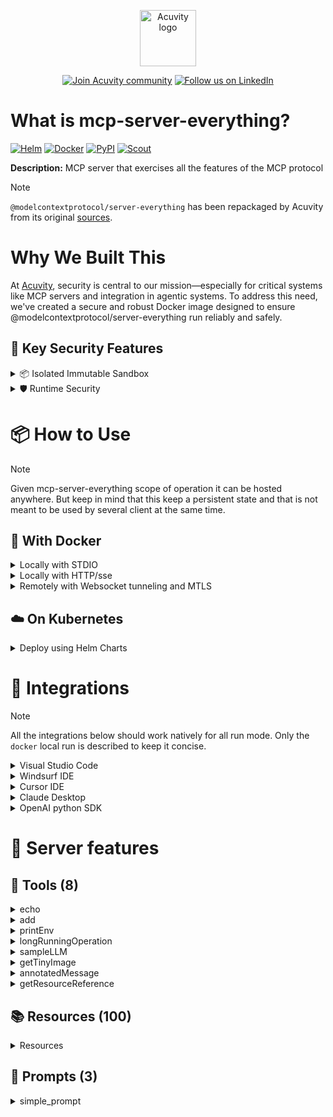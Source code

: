 
<p align="center">
  <a href="https://acuvity.ai">
    <picture>
      <img src="https://mma.prnewswire.com/media/2544052/Acuvity__Logo.jpg" height="90" alt="Acuvity logo"/>
    </picture>
  </a>
</p>
<p align="center">
  <a href="https://discord.gg/BkU7fBkrNk">
    <img src="https://img.shields.io/badge/Acuvity-Join-7289DA?logo=discord&logoColor=fff)](https://discord.gg/BkU7fBkrNk" alt="Join Acuvity community" /></a>
<a href="https://www.linkedin.com/company/acuvity/">
    <img src="https://img.shields.io/badge/LinkedIn-follow-0a66c2" alt="Follow us on LinkedIn" />
  </a>
</p>


# What is mcp-server-everything?

[![Helm](https://img.shields.io/badge/v1.0.0-3775A9?logo=helm&label=Charts&logoColor=fff)](https://hub.docker.com/r/acuvity/mcp-server-everything/tags/)
[![Docker](https://img.shields.io/docker/image-size/acuvity/mcp-server-everything/2025.4.8?logo=docker&logoColor=fff&label=2025.4.8)](https://hub.docker.com/r/acuvity/mcp-server-everything/tags/2025.4.8)
[![PyPI](https://img.shields.io/badge/2025.4.8-3775A9?logo=pypi&logoColor=fff&label=@modelcontextprotocol/server-everything)](https://modelcontextprotocol.io)
[![Scout](https://img.shields.io/badge/Active-3775A9?logo=docker&logoColor=fff&label=Scout)](https://hub.docker.com/r/acuvity/mcp-server-fetch/)

**Description:** MCP server that exercises all the features of the MCP protocol

> [!NOTE]
> `@modelcontextprotocol/server-everything` has been repackaged by Acuvity from its original [sources](https://modelcontextprotocol.io).

# Why We Built This

At [Acuvity](https://acuvity.ai), security is central to our mission—especially for critical systems like MCP servers and integration in agentic systems.
To address this need, we've created a secure and robust Docker image designed to ensure @modelcontextprotocol/server-everything run reliably and safely.

## 🔐 Key Security Features

<details>
<summary>📦 Isolated Immutable Sandbox </summary>

- **Isolated Execution**: All tools run within secure, containerized sandboxes to enforce process isolation and prevent lateral movement.
- **Non-root by Default**: Enforces least-privilege principles, minimizing the impact of potential security breaches.
- **Read-only Filesystem**: Ensures runtime immutability, preventing unauthorized modification.
- **Version Pinning**: Guarantees consistency and reproducibility across deployments by locking tool and dependency versions.
- **CVE Scanning**: Continuously monitors for known vulnerabilities using [Docker Scout](https://docs.docker.com/scout/) to support proactive mitigation.
- **SBOM & Provenance**: Provides full supply chain transparency with embedded metadata and traceable build information.
</details>

<details>
<summary>🛡️ Runtime Security</summary>

**Minibridge Integration**: [Minibridge](https://github.com/acuvity/minibridge) establishes secure Agent-to-MCP connectivity, supports Rego/HTTP-based policy enforcement 🕵️, and simplifies orchestration.

Minibridge includes built-in guardrails to protect MCP server integrity and detect suspicious behavior:

- **Integrity Checks**: Ensures authenticity with runtime component hashing.
- **Threat Detection & Prevention with built-in Rego Policy**:
  - Covert‐instruction screening: Blocks any tool description or call arguments that match a wide list of "hidden prompt" phrases (e.g., "do not tell", "ignore previous instructions", Unicode steganography).
  - Schema-key misuse guard: Rejects tools or call arguments that expose internal-reasoning fields such as note, debug, context, etc., preventing jailbreaks that try to surface private metadata.
  - Sensitive-resource exposure check: Denies tools whose descriptions—or call arguments—that reference paths, files, or patterns typically associated with secrets (e.g., .env, /etc/passwd, SSH keys).
  - Tool-shadowing detector: Flags wording like "instead of using" that might instruct an assistant to replace or override an existing tool with a different behaviour.
  - Cross-tool ex-filtration filter: Scans responses and tool descriptions for instructions to invoke external tools not belonging to this server.
  - Credential / secret redaction mutator: Automatically replaces recognised tokens formats with `[REDACTED]` in outbound content.

These controls ensure robust runtime integrity, prevent unauthorized behavior, and provide a foundation for secure-by-design system operations.
</details>


# 📦 How to Use


> [!NOTE]
> Given mcp-server-everything scope of operation it can be hosted anywhere.
> But keep in mind that this keep a persistent state and that is not meant to be used by several client at the same time.

## 🐳 With Docker


<details>
<summary>Locally with STDIO</summary>

In your client configuration set:

- command: `docker`
- arguments: `run -i --rm --read-only docker.io/acuvity/mcp-server-everything:2025.4.8`

</details>

<details>
<summary>Locally with HTTP/sse</summary>

Simply run as:

```console
docker run -i --rm --read-only docker.io/acuvity/mcp-server-everything:2025.4.8
```

Add `-p <localport>:8000` to expose the port.

Then on your application/client, you can configure to use something like:

```json
{
  "mcpServers": {
    "acuvity-mcp-server-everything": {
      "url": "http://localhost:<localport>/sse",
    }
  }
}
```

You might have to use different ports for different tools.

</details>

<details>
<summary>Remotely with Websocket tunneling and MTLS </summary>

> This section assume you are familar with TLS and certificates and will require:
> - a server certificate with proper DNS/IP field matching your tool deployment.
> - a client-ca used to sign client certificates

1. Start the server in `backend` mode
 - add an environment variable like `-e MINIBRIDGE_MODE=backend`
 - add the TLS certificates (recommended) through a volume let's say `/certs` ex (`-v $PWD/certs:/certs`)
 - instruct minibridge to use those certs with
   - `-e MINIBRIDGE_TLS_SERVER_CERT=/certs/server-cert.pem`
   - `-e MINIBRIDGE_TLS_SERVER_KEY=/certs/server-key.pem`
   - `-e MINIBRIDGE_TLS_SERVER_KEY_PASS=optional`
   - `-e MINIBRIDGE_TLS_SERVER_CLIENT_CA=/certs/client-ca.pem`

2. Start `minibridge` locally in frontend mode:
  - Get [minibridge](https://github.com/acuvity/minibridge) binary for your OS.

In your client configuration, Minibridge works like any other STDIO command.

Example for Claude Desktop:

```json
{
  "mcpServers": {
    "acuvity-mcp-server-everything": {
      "command": "minibridge",
      "args": ["frontend", "--backend", "wss://<remote-url>:8000/ws", "--tls-client-backend-ca", "/path/to/ca/that/signed/the/server-cert.pem/ca.pem", "--tls-client-cert", "/path/to/client-cert.pem", "--tls-client-key", "/path/to/client-key.pem"]
    }
  }
}
```

That's it.

Of course there is plenty of other option that minibridge can provide.

Don't be shy to ask question either.

</details>

## ☁️ On Kubernetes

<details>
<summary>Deploy using Helm Charts</summary>

### How to install

Pick a version from the [OCI registry](https://hub.docker.com/r/acuvity/mcp-server-everything/tags) looking for the type `helm`

You can inspect the chart:

```console
helm show chart oci://docker.io/acuvity/mcp-server-everything --version <version>
````

You can inspect the values that you can configure:

```console
helm show values oci://docker.io/acuvity/mcp-server-everything --version <version>
````

Install with helm

```console
helm install mcp-server-everything oci://docker.io/acuvity/mcp-server-everything --version <version>
```

From there your MCP server mcp-server-everything will be reachable by default through `http/sse` from inside the cluster using the Kubernetes Service `mcp-server-everything` on port `8000` by default. You can change that by looking at the `service` section of the `values.yaml` file.

### How to Monitor

The deployment will a Kubernetes service with a `healthPort`, that is used for liveness probes and readiness probes. This health port can also be used by the monitoring stack of your choice and exposes metrics under the `/metrics` path.

See full charts [Readme](https://github.com/acuvity/mcp-servers-registry/tree/main/mcp-server-everything/charts/mcp-server-everything/README.md) for more details about settings.

</details>

# 🧰 Integrations

> [!NOTE]
> All the integrations below should work natively for all run mode.
> Only the `docker` local run is described to keep it concise.

<details>
<summary>Visual Studio Code</summary>

## Global scope

Press `ctrl + shift + p` and type `Preferences: Open User Settings JSON` to add the following section:

```json
{
  "mcp": {
    "servers": {
      "acuvity-mcp-server-everything": {
        "command": "docker",
        "args": ["run","-i","--rm","--read-only","docker.io/acuvity/mcp-server-everything:2025.4.8"]
      }
    }
  }
}
```

## Workspace scope

In your workspace createa file called `.vscode/mcp.json` and add the following section:

```json
{
  "servers": {
    "acuvity-mcp-server-everything": {
      "command": "docker",
      "args": ["run","-i","--rm","--read-only","docker.io/acuvity/mcp-server-everything:2025.4.8"]
    }
  }
}
```

> To pass secrets you should use the `promptString` input type described in the [Visual Studio Code documentation](https://code.visualstudio.com/docs/copilot/chat/mcp-servers).

</details>

<details>
<summary>Windsurf IDE</summary>

In `~/.codeium/windsurf/mcp_config.json` add the following section:

```json
{
  "mcpServers": {
    "acuvity-mcp-server-everything": {
      "command": "docker",
      "args": ["run","-i","--rm","--read-only","docker.io/acuvity/mcp-server-everything:2025.4.8"]
    }
  }
}
```

See [Windsurf documentation](https://docs.windsurf.com/windsurf/mcp) for more info.

</details>

<details>
<summary>Cursor IDE</summary>

Add the following JSON block to your mcp configuration file:
- `~/.cursor/mcp.json` for global scope
- `.cursor/mcp.json` for project scope

```json
{
  "mcpServers": {
    "acuvity-mcp-server-everything": {
      "command": "docker",
      "args": ["run","-i","--rm","--read-only","docker.io/acuvity/mcp-server-everything:2025.4.8"]
    }
  }
}
```

See [cursor documentation](https://docs.cursor.com/context/model-context-protocol) for more information.

</details>
<details>

<summary>Claude Desktop</summary>

In the `claude_desktop_config.json` configuration file add the following section:

```json
{
  "mcpServers": {
    "acuvity-mcp-server-everything": {
      "command": "docker",
      "args": ["run","-i","--rm","--read-only","docker.io/acuvity/mcp-server-everything:2025.4.8"]
    }
  }
}
```

See [Anthropic documentation](https://docs.anthropic.com/en/docs/agents-and-tools/mcp) for more information.
</details>

<details>
<summary>OpenAI python SDK</summary>

## Running locally

```python
async with MCPServerStdio(
    params={
        "command": "docker",
        "args": ["run","-i","--rm","--read-only","docker.io/acuvity/mcp-server-everything:2025.4.8"]
    }
) as server:
    tools = await server.list_tools()
```

## Running remotely

```python
async with MCPServerSse(
    params={
        "url": "http://<ip>:<port>/sse",
    }
) as server:
    tools = await server.list_tools()
```

See [OpenAI Agents SDK docs](https://openai.github.io/openai-agents-python/mcp/) for more info.

</details>

# 🧠 Server features

## 🧰 Tools (8)
<details>
<summary>echo</summary>

**Description**:

```
Echoes back the input
```

**Parameter**:

| Name | Type | Description | Required? |
|-----------|------|-------------|-----------|
| message | string | Message to echo | Yes
</details>
<details>
<summary>add</summary>

**Description**:

```
Adds two numbers
```

**Parameter**:

| Name | Type | Description | Required? |
|-----------|------|-------------|-----------|
| a | number | First number | Yes
| b | number | Second number | Yes
</details>
<details>
<summary>printEnv</summary>

**Description**:

```
Prints all environment variables, helpful for debugging MCP server configuration
```

**Parameter**:

| Name | Type | Description | Required? |
|-----------|------|-------------|-----------|
</details>
<details>
<summary>longRunningOperation</summary>

**Description**:

```
Demonstrates a long running operation with progress updates
```

**Parameter**:

| Name | Type | Description | Required? |
|-----------|------|-------------|-----------|
| duration | number | Duration of the operation in seconds | No
| steps | number | Number of steps in the operation | No
</details>
<details>
<summary>sampleLLM</summary>

**Description**:

```
Samples from an LLM using MCP's sampling feature
```

**Parameter**:

| Name | Type | Description | Required? |
|-----------|------|-------------|-----------|
| maxTokens | number | Maximum number of tokens to generate | No
| prompt | string | The prompt to send to the LLM | Yes
</details>
<details>
<summary>getTinyImage</summary>

**Description**:

```
Returns the MCP_TINY_IMAGE
```

**Parameter**:

| Name | Type | Description | Required? |
|-----------|------|-------------|-----------|
</details>
<details>
<summary>annotatedMessage</summary>

**Description**:

```
Demonstrates how annotations can be used to provide metadata about content
```

**Parameter**:

| Name | Type | Description | Required? |
|-----------|------|-------------|-----------|
| includeImage | boolean | Whether to include an example image | No
| messageType | string | Type of message to demonstrate different annotation patterns | Yes
</details>
<details>
<summary>getResourceReference</summary>

**Description**:

```
Returns a resource reference that can be used by MCP clients
```

**Parameter**:

| Name | Type | Description | Required? |
|-----------|------|-------------|-----------|
| resourceId | number | ID of the resource to reference (1-100) | Yes
</details>

## 📚 Resources (100)

<details>
<summary>Resources</summary>

| Name | Mime type | URI| Content |
|-----------|------|-------------|-----------|
| Resource 1 | text/plain | test://static/resource/1 | Resource 1: This is a plaintext resource |
| Resource 2 | application/octet-stream | test://static/resource/2 | UmVzb3VyY2UgMjogVGhpcyBpcyBhIGJhc2U2NCBibG9i |
| Resource 3 | text/plain | test://static/resource/3 | Resource 3: This is a plaintext resource |
| Resource 4 | application/octet-stream | test://static/resource/4 | UmVzb3VyY2UgNDogVGhpcyBpcyBhIGJhc2U2NCBibG9i |
| Resource 5 | text/plain | test://static/resource/5 | Resource 5: This is a plaintext resource |
| Resource 6 | application/octet-stream | test://static/resource/6 | UmVzb3VyY2UgNjogVGhpcyBpcyBhIGJhc2U2NCBibG9i |
| Resource 7 | text/plain | test://static/resource/7 | Resource 7: This is a plaintext resource |
| Resource 8 | application/octet-stream | test://static/resource/8 | UmVzb3VyY2UgODogVGhpcyBpcyBhIGJhc2U2NCBibG9i |
| Resource 9 | text/plain | test://static/resource/9 | Resource 9: This is a plaintext resource |
| Resource 10 | application/octet-stream | test://static/resource/10 | UmVzb3VyY2UgMTA6IFRoaXMgaXMgYSBiYXNlNjQgYmxvYg== |
| Resource 11 | text/plain | test://static/resource/11 | Resource 11: This is a plaintext resource |
| Resource 12 | application/octet-stream | test://static/resource/12 | UmVzb3VyY2UgMTI6IFRoaXMgaXMgYSBiYXNlNjQgYmxvYg== |
| Resource 13 | text/plain | test://static/resource/13 | Resource 13: This is a plaintext resource |
| Resource 14 | application/octet-stream | test://static/resource/14 | UmVzb3VyY2UgMTQ6IFRoaXMgaXMgYSBiYXNlNjQgYmxvYg== |
| Resource 15 | text/plain | test://static/resource/15 | Resource 15: This is a plaintext resource |
| Resource 16 | application/octet-stream | test://static/resource/16 | UmVzb3VyY2UgMTY6IFRoaXMgaXMgYSBiYXNlNjQgYmxvYg== |
| Resource 17 | text/plain | test://static/resource/17 | Resource 17: This is a plaintext resource |
| Resource 18 | application/octet-stream | test://static/resource/18 | UmVzb3VyY2UgMTg6IFRoaXMgaXMgYSBiYXNlNjQgYmxvYg== |
| Resource 19 | text/plain | test://static/resource/19 | Resource 19: This is a plaintext resource |
| Resource 20 | application/octet-stream | test://static/resource/20 | UmVzb3VyY2UgMjA6IFRoaXMgaXMgYSBiYXNlNjQgYmxvYg== |
| Resource 21 | text/plain | test://static/resource/21 | Resource 21: This is a plaintext resource |
| Resource 22 | application/octet-stream | test://static/resource/22 | UmVzb3VyY2UgMjI6IFRoaXMgaXMgYSBiYXNlNjQgYmxvYg== |
| Resource 23 | text/plain | test://static/resource/23 | Resource 23: This is a plaintext resource |
| Resource 24 | application/octet-stream | test://static/resource/24 | UmVzb3VyY2UgMjQ6IFRoaXMgaXMgYSBiYXNlNjQgYmxvYg== |
| Resource 25 | text/plain | test://static/resource/25 | Resource 25: This is a plaintext resource |
| Resource 26 | application/octet-stream | test://static/resource/26 | UmVzb3VyY2UgMjY6IFRoaXMgaXMgYSBiYXNlNjQgYmxvYg== |
| Resource 27 | text/plain | test://static/resource/27 | Resource 27: This is a plaintext resource |
| Resource 28 | application/octet-stream | test://static/resource/28 | UmVzb3VyY2UgMjg6IFRoaXMgaXMgYSBiYXNlNjQgYmxvYg== |
| Resource 29 | text/plain | test://static/resource/29 | Resource 29: This is a plaintext resource |
| Resource 30 | application/octet-stream | test://static/resource/30 | UmVzb3VyY2UgMzA6IFRoaXMgaXMgYSBiYXNlNjQgYmxvYg== |
| Resource 31 | text/plain | test://static/resource/31 | Resource 31: This is a plaintext resource |
| Resource 32 | application/octet-stream | test://static/resource/32 | UmVzb3VyY2UgMzI6IFRoaXMgaXMgYSBiYXNlNjQgYmxvYg== |
| Resource 33 | text/plain | test://static/resource/33 | Resource 33: This is a plaintext resource |
| Resource 34 | application/octet-stream | test://static/resource/34 | UmVzb3VyY2UgMzQ6IFRoaXMgaXMgYSBiYXNlNjQgYmxvYg== |
| Resource 35 | text/plain | test://static/resource/35 | Resource 35: This is a plaintext resource |
| Resource 36 | application/octet-stream | test://static/resource/36 | UmVzb3VyY2UgMzY6IFRoaXMgaXMgYSBiYXNlNjQgYmxvYg== |
| Resource 37 | text/plain | test://static/resource/37 | Resource 37: This is a plaintext resource |
| Resource 38 | application/octet-stream | test://static/resource/38 | UmVzb3VyY2UgMzg6IFRoaXMgaXMgYSBiYXNlNjQgYmxvYg== |
| Resource 39 | text/plain | test://static/resource/39 | Resource 39: This is a plaintext resource |
| Resource 40 | application/octet-stream | test://static/resource/40 | UmVzb3VyY2UgNDA6IFRoaXMgaXMgYSBiYXNlNjQgYmxvYg== |
| Resource 41 | text/plain | test://static/resource/41 | Resource 41: This is a plaintext resource |
| Resource 42 | application/octet-stream | test://static/resource/42 | UmVzb3VyY2UgNDI6IFRoaXMgaXMgYSBiYXNlNjQgYmxvYg== |
| Resource 43 | text/plain | test://static/resource/43 | Resource 43: This is a plaintext resource |
| Resource 44 | application/octet-stream | test://static/resource/44 | UmVzb3VyY2UgNDQ6IFRoaXMgaXMgYSBiYXNlNjQgYmxvYg== |
| Resource 45 | text/plain | test://static/resource/45 | Resource 45: This is a plaintext resource |
| Resource 46 | application/octet-stream | test://static/resource/46 | UmVzb3VyY2UgNDY6IFRoaXMgaXMgYSBiYXNlNjQgYmxvYg== |
| Resource 47 | text/plain | test://static/resource/47 | Resource 47: This is a plaintext resource |
| Resource 48 | application/octet-stream | test://static/resource/48 | UmVzb3VyY2UgNDg6IFRoaXMgaXMgYSBiYXNlNjQgYmxvYg== |
| Resource 49 | text/plain | test://static/resource/49 | Resource 49: This is a plaintext resource |
| Resource 50 | application/octet-stream | test://static/resource/50 | UmVzb3VyY2UgNTA6IFRoaXMgaXMgYSBiYXNlNjQgYmxvYg== |
| Resource 51 | text/plain | test://static/resource/51 | Resource 51: This is a plaintext resource |
| Resource 52 | application/octet-stream | test://static/resource/52 | UmVzb3VyY2UgNTI6IFRoaXMgaXMgYSBiYXNlNjQgYmxvYg== |
| Resource 53 | text/plain | test://static/resource/53 | Resource 53: This is a plaintext resource |
| Resource 54 | application/octet-stream | test://static/resource/54 | UmVzb3VyY2UgNTQ6IFRoaXMgaXMgYSBiYXNlNjQgYmxvYg== |
| Resource 55 | text/plain | test://static/resource/55 | Resource 55: This is a plaintext resource |
| Resource 56 | application/octet-stream | test://static/resource/56 | UmVzb3VyY2UgNTY6IFRoaXMgaXMgYSBiYXNlNjQgYmxvYg== |
| Resource 57 | text/plain | test://static/resource/57 | Resource 57: This is a plaintext resource |
| Resource 58 | application/octet-stream | test://static/resource/58 | UmVzb3VyY2UgNTg6IFRoaXMgaXMgYSBiYXNlNjQgYmxvYg== |
| Resource 59 | text/plain | test://static/resource/59 | Resource 59: This is a plaintext resource |
| Resource 60 | application/octet-stream | test://static/resource/60 | UmVzb3VyY2UgNjA6IFRoaXMgaXMgYSBiYXNlNjQgYmxvYg== |
| Resource 61 | text/plain | test://static/resource/61 | Resource 61: This is a plaintext resource |
| Resource 62 | application/octet-stream | test://static/resource/62 | UmVzb3VyY2UgNjI6IFRoaXMgaXMgYSBiYXNlNjQgYmxvYg== |
| Resource 63 | text/plain | test://static/resource/63 | Resource 63: This is a plaintext resource |
| Resource 64 | application/octet-stream | test://static/resource/64 | UmVzb3VyY2UgNjQ6IFRoaXMgaXMgYSBiYXNlNjQgYmxvYg== |
| Resource 65 | text/plain | test://static/resource/65 | Resource 65: This is a plaintext resource |
| Resource 66 | application/octet-stream | test://static/resource/66 | UmVzb3VyY2UgNjY6IFRoaXMgaXMgYSBiYXNlNjQgYmxvYg== |
| Resource 67 | text/plain | test://static/resource/67 | Resource 67: This is a plaintext resource |
| Resource 68 | application/octet-stream | test://static/resource/68 | UmVzb3VyY2UgNjg6IFRoaXMgaXMgYSBiYXNlNjQgYmxvYg== |
| Resource 69 | text/plain | test://static/resource/69 | Resource 69: This is a plaintext resource |
| Resource 70 | application/octet-stream | test://static/resource/70 | UmVzb3VyY2UgNzA6IFRoaXMgaXMgYSBiYXNlNjQgYmxvYg== |
| Resource 71 | text/plain | test://static/resource/71 | Resource 71: This is a plaintext resource |
| Resource 72 | application/octet-stream | test://static/resource/72 | UmVzb3VyY2UgNzI6IFRoaXMgaXMgYSBiYXNlNjQgYmxvYg== |
| Resource 73 | text/plain | test://static/resource/73 | Resource 73: This is a plaintext resource |
| Resource 74 | application/octet-stream | test://static/resource/74 | UmVzb3VyY2UgNzQ6IFRoaXMgaXMgYSBiYXNlNjQgYmxvYg== |
| Resource 75 | text/plain | test://static/resource/75 | Resource 75: This is a plaintext resource |
| Resource 76 | application/octet-stream | test://static/resource/76 | UmVzb3VyY2UgNzY6IFRoaXMgaXMgYSBiYXNlNjQgYmxvYg== |
| Resource 77 | text/plain | test://static/resource/77 | Resource 77: This is a plaintext resource |
| Resource 78 | application/octet-stream | test://static/resource/78 | UmVzb3VyY2UgNzg6IFRoaXMgaXMgYSBiYXNlNjQgYmxvYg== |
| Resource 79 | text/plain | test://static/resource/79 | Resource 79: This is a plaintext resource |
| Resource 80 | application/octet-stream | test://static/resource/80 | UmVzb3VyY2UgODA6IFRoaXMgaXMgYSBiYXNlNjQgYmxvYg== |
| Resource 81 | text/plain | test://static/resource/81 | Resource 81: This is a plaintext resource |
| Resource 82 | application/octet-stream | test://static/resource/82 | UmVzb3VyY2UgODI6IFRoaXMgaXMgYSBiYXNlNjQgYmxvYg== |
| Resource 83 | text/plain | test://static/resource/83 | Resource 83: This is a plaintext resource |
| Resource 84 | application/octet-stream | test://static/resource/84 | UmVzb3VyY2UgODQ6IFRoaXMgaXMgYSBiYXNlNjQgYmxvYg== |
| Resource 85 | text/plain | test://static/resource/85 | Resource 85: This is a plaintext resource |
| Resource 86 | application/octet-stream | test://static/resource/86 | UmVzb3VyY2UgODY6IFRoaXMgaXMgYSBiYXNlNjQgYmxvYg== |
| Resource 87 | text/plain | test://static/resource/87 | Resource 87: This is a plaintext resource |
| Resource 88 | application/octet-stream | test://static/resource/88 | UmVzb3VyY2UgODg6IFRoaXMgaXMgYSBiYXNlNjQgYmxvYg== |
| Resource 89 | text/plain | test://static/resource/89 | Resource 89: This is a plaintext resource |
| Resource 90 | application/octet-stream | test://static/resource/90 | UmVzb3VyY2UgOTA6IFRoaXMgaXMgYSBiYXNlNjQgYmxvYg== |
| Resource 91 | text/plain | test://static/resource/91 | Resource 91: This is a plaintext resource |
| Resource 92 | application/octet-stream | test://static/resource/92 | UmVzb3VyY2UgOTI6IFRoaXMgaXMgYSBiYXNlNjQgYmxvYg== |
| Resource 93 | text/plain | test://static/resource/93 | Resource 93: This is a plaintext resource |
| Resource 94 | application/octet-stream | test://static/resource/94 | UmVzb3VyY2UgOTQ6IFRoaXMgaXMgYSBiYXNlNjQgYmxvYg== |
| Resource 95 | text/plain | test://static/resource/95 | Resource 95: This is a plaintext resource |
| Resource 96 | application/octet-stream | test://static/resource/96 | UmVzb3VyY2UgOTY6IFRoaXMgaXMgYSBiYXNlNjQgYmxvYg== |
| Resource 97 | text/plain | test://static/resource/97 | Resource 97: This is a plaintext resource |
| Resource 98 | application/octet-stream | test://static/resource/98 | UmVzb3VyY2UgOTg6IFRoaXMgaXMgYSBiYXNlNjQgYmxvYg== |
| Resource 99 | text/plain | test://static/resource/99 | Resource 99: This is a plaintext resource |
| Resource 100 | application/octet-stream | test://static/resource/100 | UmVzb3VyY2UgMTAwOiBUaGlzIGlzIGEgYmFzZTY0IGJsb2I= |

</details>

## 📝 Prompts (3)
<details>
<summary>simple_prompt</summary>

**Description**:

```
A prompt without arguments
```
<details>
<summary>complex_prompt</summary>

**Description**:

```
A prompt with arguments
```

**Parameter**:

| Argument | Description | Required |
|-----------|------|-------------|
| temperature | Temperature setting | true |
| style | Output style | <no value> |
<details>
<summary>resource_prompt</summary>

**Description**:

```
A prompt that includes an embedded resource reference
```

**Parameter**:

| Argument | Description | Required |
|-----------|------|-------------|
| resourceId | Resource ID to include (1-100) | true |

</details>


# 🔐 Resource SBOM

Minibridge will perform hash checks for the following resources. The hashes are given as references and are the sha256 sum of the description.

| Resource | Name | Parameter | Hash |
|-----------|------|------|------|
| prompts | complex_prompt | description | 09b401289593b83e9904a308f5f25490bdf350b411a5c0704c2b809d0e1617ca |
| prompts | complex_prompt | style | f2e0e00a539e768a78c725148346c3b6c05beaa30157b103ce978e263381c4ba |
| prompts | complex_prompt | temperature | 15a255689d20cdae7535538cd0e874bba74ae5a398cda49bcd47b9301abf7b25 |
| prompts | resource_prompt | description | 485a9a963ffe2b74994e89a2ac741dc26ef7656974ba85d6e1a8fba8472adaca |
| prompts | resource_prompt | resourceId | 1c5b7ee8d6755c3d34e32b2f8ef08d51cf7270d762759795aa86e158a488a824 |
| prompts | simple_prompt | description | 388feeee3ff98cdb53b9fa774fe7e58b502a74241ccb5f4635160acf777ea5fb |
| tools | add | description | 1efcb1f3567517e507fe44f6853681a389c3ac9ec493ea45f8e0da09b2d6aaf8 |
| tools | add | a | 4d238256ad692183f3c2e945213eac5ae9e86bce06e6989360af210cae8751f4 |
| tools | add | b | c079e9787b04a05e7e4dd561a044bce326711ebc3f0c90160f33823530da93d3 |
| tools | annotatedMessage | description | c64e27024ec7adde221d1172fc30350a16cc89e948dee762bda74904f5bc9358 |
| tools | annotatedMessage | includeImage | 3f577041e74ad35132f1242ae17815ed70e39bad9533b717021987963f8abb27 |
| tools | annotatedMessage | messageType | 48ca223484fb0957dc6efa4920a79cc385ab419c7c3af0309e8acb4784c58d0d |
| tools | echo | description | befddbd2f7f4e08645d4777c5722d61db17d56a0115f5c9bdb19577e865a299b |
| tools | echo | message | 2aa7ac486933d92f1de28d4b527088a577a0fe0ad5d33c0c36c1d122fc8477ba |
| tools | getResourceReference | description | f65488ea8977f68a7680a0ba04efa98d742a3007664649c9e00899f43f1d89de |
| tools | getResourceReference | resourceId | babe671d40822849f662adcd0a04271ed201dc3849256f46bd5e721e0c752a69 |
| tools | getTinyImage | description | e05d66ca9c64728b0a6bb482363447a84c28caffab8df5c51e604876fd30b6fb |
| tools | longRunningOperation | description | 56b51dc5e58071626c7d2658ccc5f1e252cbc9cae02a03d228fbb82ca57d5562 |
| tools | longRunningOperation | duration | 611a5d1b6734296bafe76d21bca6f9c984b30ae9cf9921554c4440d26b7ea431 |
| tools | longRunningOperation | steps | 70c271e49e3c4217d398f502fda4be342f73aa5875a69b7f59fc749564181707 |
| tools | printEnv | description | 20b7f527310a05a74c119c317a418b8bb4d388fe182e2e4574758be98f06d06f |
| tools | sampleLLM | description | 585d6f5a9315c93685cfc6daa069743de7a0b05e1a055e593cb413d2dd466363 |
| tools | sampleLLM | maxTokens | 877bc91aff3481950f61058439e2f8d8e4a15e3cfa9d1f031c94e945ba2d516e |
| tools | sampleLLM | prompt | 472f849bc61d2fc5c70dac589c4cab3ee7ed1800fbc61dc1c78ba30546c40e95 |


💬 Questions? Open an issue or contact [ support@acuvity.ai ](mailto:support@acuvity.ai).
📦 Contributions welcome!
